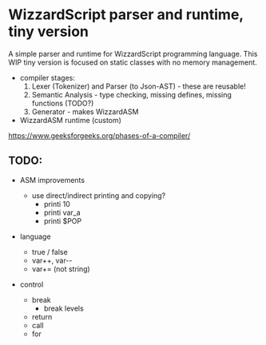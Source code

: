 WizzardScript parser and runtime, tiny version
==============================================

A simple parser and runtime for WizzardScript programming language.
This WIP tiny version is focused on static classes with no memory management.

- compiler stages:
	1. Lexer (Tokenizer) and Parser (to Json-AST) - these are reusable!
	2. Semantic Analysis - type checking, missing defines, missing functions (TODO?)
	3. Generator - makes WizzardASM
- WizzardASM runtime (custom)

https://www.geeksforgeeks.org/phases-of-a-compiler/


## TODO:
- ASM improvements
	- use direct/indirect printing and copying?
		- printi 10
		- printi var_a
		- printi $POP

- language
	- true / false
	- var++, var--
	- var+= (not string)

- control
	- break
		- break levels
	- return
	- call
	- for
